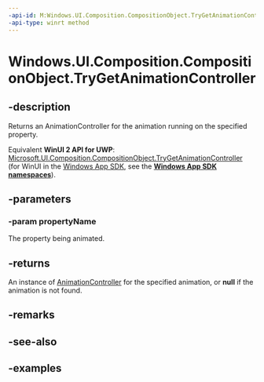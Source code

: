 ```yaml
---
-api-id: M:Windows.UI.Composition.CompositionObject.TryGetAnimationController(System.String)
-api-type: winrt method
---
```


<!-- Method syntax.
public AnimationController CompositionObject.TryGetAnimationController(String propertyName)
-->

# Windows.UI.Composition.CompositionObject.TryGetAnimationController

## -description

Returns an AnimationController for the animation running on the specified property.

Equivalent **WinUI 2 API for UWP**: [Microsoft.UI.Composition.CompositionObject.TryGetAnimationController](/windows/winui/api/microsoft.ui.composition.compositionobject.trygetanimationcontroller) (for WinUI in the [Windows App SDK](/windows/apps/windows-app-sdk/), see the **[Windows App SDK namespaces](/windows/windows-app-sdk/api/winrt/)**).

## -parameters
### -param propertyName

The property being animated.

## -returns

An instance of [AnimationController](animationcontroller.md) for the specified animation, or **null** if the animation is not found.

## -remarks

## -see-also

## -examples

